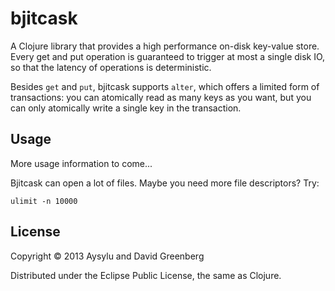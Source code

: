 # bjitcask

A Clojure library that provides a high performance on-disk key-value store. Every get and put operation is guaranteed to trigger at most a single disk IO, so that the latency of operations is deterministic.

Besides `get` and `put`, bjitcask supports `alter`, which offers a limited form of transactions: you can atomically read as many keys as you want, but you can only atomically write a single key in the transaction.

## Usage

More usage information to come...

Bjitcask can open a lot of files. Maybe you need more file descriptors? Try:

```
ulimit -n 10000
```

## License

Copyright © 2013 Aysylu and David Greenberg

Distributed under the Eclipse Public License, the same as Clojure.
